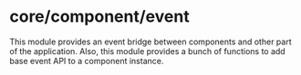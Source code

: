 # core/component/event

This module provides an event bridge between components and other part of the application.
Also, this module provides a bunch of functions to add base event API to a component instance.
